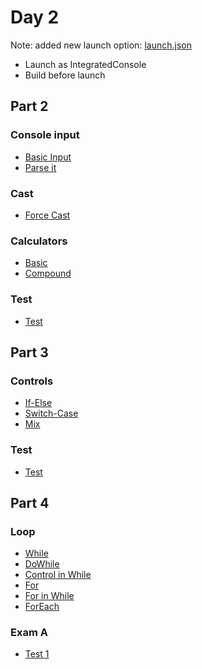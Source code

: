 # Day 2
Note: added new launch option: [launch.json](../../.vscode/launch.json)
- Launch as IntegratedConsole
- Build before launch

## Part 2
### Console input
- [Basic Input](./ConsoleInput.cs)
- [Parse it](./Parse.cs)

### Cast
- [Force Cast](./ForceCast.cs)

### Calculators
- [Basic](./BasicCalculator.cs)
- [Compound](./CompoundCalc.cs)

### Test
- [Test](./Day1_Exam2.cs)

## Part 3
### Controls
- [If-Else](./IfElse.cs)
- [Switch-Case](./SwitchCase.cs)
- [Mix](./SwitchIf.cs)

### Test
- [Test](./Day1_Exam3.cs)

## Part 4
### Loop
- [While](./WhileLoop.cs)
- [DoWhile](./DoWhile.cs)
- [Control in While](./ControlInWhile.cs)
- [For](./ForLoop.cs)
- [For in While](./ForInWhile.cs)
- [ForEach](./ForEach.cs)
### Exam A
- [Test 1](./Day2_Exam1.cs)
